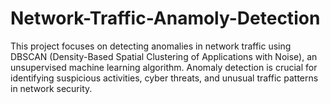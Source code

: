 # Network-Traffic-Anamoly-Detection
This project focuses on detecting anomalies in network traffic using DBSCAN (Density-Based Spatial Clustering of Applications with Noise), an unsupervised machine learning algorithm. Anomaly detection is crucial for identifying suspicious activities, cyber threats, and unusual traffic patterns in network security.
